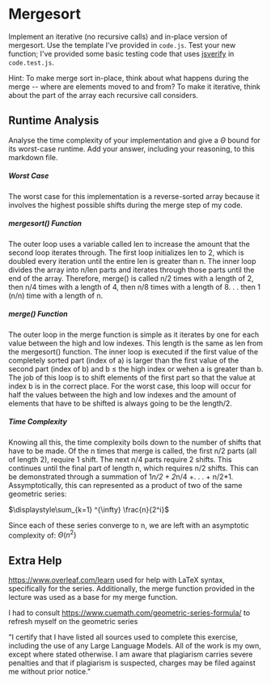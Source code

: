 # Mergesort

Implement an iterative (no recursive calls) and in-place version of mergesort.
Use the template I've provided in `code.js`. Test your new function; I've
provided some basic testing code that uses
[jsverify](https://jsverify.github.io/) in `code.test.js`.

Hint: To make merge sort in-place, think about what happens during the merge --
where are elements moved to and from? To make it iterative, think about the
part of the array each recursive call considers.

## Runtime Analysis

Analyse the time complexity of your implementation and give a $\Theta$ bound for
its worst-case runtime. Add your answer, including your reasoning, to this
markdown file.

##### Worst Case

The worst case for this implementation is a reverse-sorted array because it involves
the highest possible shifts during the merge step of my code. 

##### mergesort() Function

The outer loop uses a variable called len to increase the amount that the second loop 
iterates through. The first loop initializes len to 2, which is doubled every iteration 
until the entire len is greater than n. The inner loop divides the array into
n/len parts and iterates through those parts until the end of the array. Therefore,
merge() is called n/2 times with a length of 2, then n/4 times with a length of 4, 
then n/8 times with a length of 8. . . then 1 (n/n) time with a length of n. 

##### merge() Function

The outer loop in the merge function is simple as it iterates by
one for each value between the high and low indexes. This length is
the same as len from the mergesort() function. The inner loop is executed
if the first value of the completely sorted part (index of a) is larger than
the first value of the second part (index of b) and b $\le$ the high index or 
wehen a is greater than b. The job of this loop is to shift elements of the 
first part so that the value at index b is in the correct place. For the worst 
case, this loop will occur for half the values between the high and low indexes
and the amount of elements that have to be shifted is always going to be the length/2. 

##### Time Complexity

Knowing all this, the time complexity boils down to the number of shifts that
have to be made. Of the n times that merge is called, the first n/2 parts 
(all of length 2), require 1 shift. The next n/4 parts require 2 shifts. This
continues until the final part of length n, which requires n/2 shifts. This can be 
demonstrated through a summation of 1*n/2 + 2*n/4 +. . . + n/2*1. Assymptotically, 
this can represented as a product of two of the same geometric series: 

$\displaystyle\sum_{k=1} ^{\infty} \frac{n}{2^i}$ 

Since each of these series converge to n, we are left with an asymptotic complexity of:
$\Theta(n^2)$

## Extra Help

https://www.overleaf.com/learn used for help with LaTeX syntax, specifically for the series. 
Additionally, the merge function provided in the lecture was used as a base for my merge function. 

I had to consult https://www.cuemath.com/geometric-series-formula/ to refresh myself on the geometric series

"I certify that I have listed all sources used to complete this exercise, 
including the use of any Large Language Models. All of the work is my own, 
except where stated otherwise. I am aware that plagiarism carries severe 
penalties and that if plagiarism is suspected, charges may be filed against 
me without prior notice."
